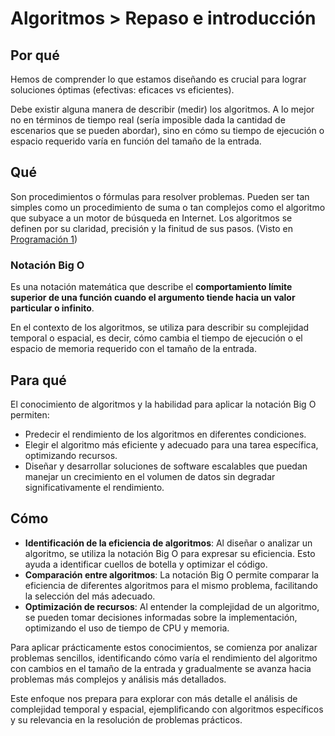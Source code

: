 # Algoritmos > Repaso e introducción

## Por qué

Hemos de comprender lo que estamos diseñando es crucial para lograr soluciones óptimas (efectivas: eficaces vs eficientes).

Debe existir alguna manera de describir (medir) los algoritmos. A lo mejor no en términos de tiempo real (sería imposible dada la cantidad de escenarios que se pueden abordar), sino en cómo su tiempo de ejecución o espacio requerido varía en función del tamaño de la entrada.

## Qué

Son procedimientos o fórmulas para resolver problemas. Pueden ser tan simples como un procedimiento de suma o tan complejos como el algoritmo que subyace a un motor de búsqueda en Internet. Los algoritmos se definen por su claridad, precisión y la finitud de sus pasos. (Visto en [Programación 1](https://github.com/mmasias/23-24-prg1/blob/main/temario/001-Algoritmos.md))

### Notación Big O

Es una notación matemática que describe el **comportamiento límite superior de una función cuando el argumento tiende hacia un valor particular o infinito**. 

En el contexto de los algoritmos, se utiliza para describir su complejidad temporal o espacial, es decir, cómo cambia el tiempo de ejecución o el espacio de memoria requerido con el tamaño de la entrada.

## Para qué

El conocimiento de algoritmos y la habilidad para aplicar la notación Big O permiten:

- Predecir el rendimiento de los algoritmos en diferentes condiciones.
- Elegir el algoritmo más eficiente y adecuado para una tarea específica, optimizando recursos.
- Diseñar y desarrollar soluciones de software escalables que puedan manejar un crecimiento en el volumen de datos sin degradar significativamente el rendimiento.

## Cómo

- **Identificación de la eficiencia de algoritmos**: Al diseñar o analizar un algoritmo, se utiliza la notación Big O para expresar su eficiencia. Esto ayuda a identificar cuellos de botella y optimizar el código.
- **Comparación entre algoritmos**: La notación Big O permite comparar la eficiencia de diferentes algoritmos para el mismo problema, facilitando la selección del más adecuado.
- **Optimización de recursos**: Al entender la complejidad de un algoritmo, se pueden tomar decisiones informadas sobre la implementación, optimizando el uso de tiempo de CPU y memoria.

Para aplicar prácticamente estos conocimientos, se comienza por analizar problemas sencillos, identificando cómo varía el rendimiento del algoritmo con cambios en el tamaño de la entrada y gradualmente se avanza hacia problemas más complejos y análisis más detallados.

Este enfoque nos prepara para explorar con más detalle el análisis de complejidad temporal y espacial, ejemplificando con algoritmos específicos y su relevancia en la resolución de problemas prácticos.

